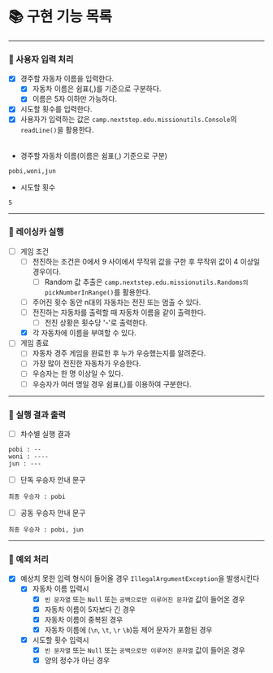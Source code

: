 # 📚 구현 기능 목록

---

### 📌 사용자 입력 처리

- [x] 경주할 자동차 이름을 입력한다.
    - [x] 자동차 이름은 쉼표(,)를 기준으로 구분하다.
    - [x] 이름은 5자 이하만 가능하다.
- [x] 시도할 횟수를 입력한다.
- [x] 사용자가 입력하는 값은 `camp.nextstep.edu.missionutils.Console`의 `readLine()`을 활용한다.   
  <br>
- 경주할 자동차 이름(이름은 쉼표(,) 기준으로 구분)

```text
pobi,woni,jun
```

- 시도할 횟수

```
5
```

---

### 📌 레이싱카 실행

- [ ] 게임 조건
    - [ ] 전진하는 조건은 0에서 9 사이에서 무작위 값을 구한 후 무작위 값이 4 이상일 경우이다.
        - [ ] Random 값 추출은 `camp.nextstep.edu.missionutils.Randoms의` `pickNumberInRange()`를 활용한다.
    - [ ] 주어진 횟수 동안 n대의 자동차는 전진 또는 멈출 수 있다.
    - [ ] 전진하는 자동차를 출력할 때 자동차 이름을 같이 출력한다.
        - [ ] 전진 상황은 횟수당 '-'로 출력한다.
    - [x] 각 자동차에 이름을 부여할 수 있다.

- [ ] 게임 종료
    - [ ] 자동차 경주 게임을 완료한 후 누가 우승했는지를 알려준다.
    - [ ] 가장 많이 전진한 자동차가 우승한다.
    - [ ] 우승자는 한 명 이상일 수 있다.
    - [ ] 우승자가 여러 명일 경우 쉼표(,)를 이용하여 구분한다.

---

### 📌 실행 결과 출력

- [ ] 차수별 실행 결과

```
pobi : --
woni : ----
jun : ---
```

- [ ] 단독 우승자 안내 문구

```
최종 우승자 : pobi
```

- [ ] 공동 우승자 안내 문구

```
최종 우승자 : pobi, jun
```

---

### 🚫 예외 처리

- [x] 예상치 못한 입력 형식이 들어올 경우 ``IllegalArgumentException``을 발생시킨다
    - [x] 자동차 이름 입력시
        - [x] `빈 문자열` 또는 `Null` 또는 `공백으로만 이루어진 문자열` 값이 들어온 경우
        - [x] 자동차 이름이 5자보다 긴 경우
        - [x] 자동차 이름이 중복된 경우
        - [x] 자동차 이름에 (`\n`, `\t`, `\r` `\b`)등 제어 문자가 포함된 경우
    - [x] 시도할 횟수 입력시
        - [x] `빈 문자열` 또는 `Null` 또는 `공백으로만 이루어진 문자열` 값이 들어온 경우
        - [x] 양의 정수가 아닌 경우 
